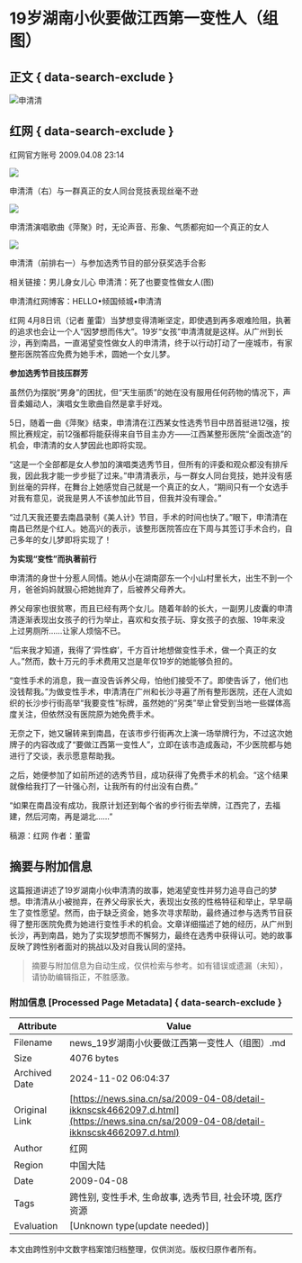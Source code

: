 # 19岁湖南小伙要做江西第一变性人（组图）

## 正文 { data-search-exclude }


![申清清](https://n.sinaimg.cn/sinakd10200/360/w180h180/20221208/6996-f61d7d9fa1e0defff9079fb329bbe345.jpg)

## 红网 { data-search-exclude }

红网官方账号 2009.04.08 23:14

![](https://www.sinaimg.cn/dy/o/2009-04-08/5c5a46dc230e7633c7f81701882cdba2.jpg)

申清清（右）与一群真正的女人同台竞技表现丝毫不逊

![](https://www.sinaimg.cn/dy/o/2009-04-08/cd28f688fe8eeb193a163231ced3fa21.jpg)

申清清演唱歌曲《萍聚》时，无论声音、形象、气质都宛如一个真正的女人

![](https://www.sinaimg.cn/dy/o/2009-04-08/4baa7961aa5b463247f980067377c35d.jpg)

申清清（前排右一）与参加选秀节目的部分获奖选手合影

相关链接：男儿身女儿心 申清清：死了也要变性做女人(图)

申清清红网博客：HELLO•倾国倾城•申清清

红网 4月8日讯（记者 董雷）当梦想变得清晰坚定，即使遇到再多艰难险阻，执著的追求也会让一个人“因梦想而伟大”。19岁“女孩”申清清就是这样。从广州到长沙，再到南昌，一直渴望变性做女人的申清清，终于以行动打动了一座城市，有家整形医院答应免费为她手术，圆她一个女儿梦。

**参加选秀节目技压群芳**

虽然仍为摆脱“男身”的困扰，但“天生丽质”的她在没有服用任何药物的情况下，声音柔媚动人，演唱女生歌曲自然是拿手好戏。

5日，随着一曲《萍聚》结束，申清清在江西某女性选秀节目中昂首挺进12强，按照比赛规定，前12强都将能获得来自节目主办方——江西某整形医院“全面改造”的机会，申清清的女人梦因此也即将实现。

“这是一个全部都是女人参加的演唱类选秀节目，但所有的评委和观众都没有排斥我，因此我才能一步步挺了过来。”申清清表示，与一群女人同台竞技，她并没有感到丝毫的异样，在舞台上她感觉自己就是一个真正的女人，“期间只有一个女选手对我有意见，说我是男人不该参加此节目，但我并没有理会。”

“过几天我还要去南昌录制《美人计》节目，手术的时间也快了。”眼下，申清清在南昌已然是个红人。她高兴的表示，该整形医院答应在下周与其签订手术合约，自己多年的女儿梦即将实现了！

**为实现“变性”而执著前行**

申清清的身世十分惹人同情。她从小在湖南邵东一个小山村里长大，出生不到一个月，爸爸妈妈就狠心把她抛弃了，后被养父母养大。

养父母家也很贫寒，而且已经有两个女儿。随着年龄的长大，一副男儿皮囊的申清清逐渐表现出女孩子的行为举止，喜欢和女孩子玩、穿女孩子的衣服、19年来没上过男厕所……让家人烦恼不已。

“后来我才知道，我得了‘异性癖’，千方百计地想做变性手术，做一个真正的女人。”然而，数十万元的手术费用又岂是年仅19岁的她能够负担的。

“变性手术的消息，我一直没告诉养父母，怕他们接受不了。即使告诉了，他们也没钱帮我。”为做变性手术，申清清在广州和长沙寻遍了所有整形医院，还在人流如织的长沙步行街高举“我要变性”标牌，虽然她的“另类”举止曾受到当地一些媒体高度关注，但依然没有医院原为她免费手术。

无奈之下，她又辗转来到南昌，在该市步行街再次上演一场举牌行为，不过这次她牌子的内容改成了“要做江西第一变性人”，立即在该市造成轰动，不少医院都与她进行了交谈，表示愿意帮助我。

之后，她便参加了如前所述的选秀节目，成功获得了免费手术的机会。“这个结果就像给我打了一针强心剂，让我所有的付出没有白费。”

“如果在南昌没有成功，我原计划还到每个省的步行街去举牌，江西完了，去福建，然后河南，再是湖北……”

稿源：红网 作者：董雷

## 摘要与附加信息

<!-- tcd_abstract -->
这篇报道讲述了19岁湖南小伙申清清的故事，她渴望变性并努力追寻自己的梦想。申清清从小被抛弃，在养父母家长大，表现出女孩的性格特征和举止，早早萌生了变性愿望。然而，由于缺乏资金，她多次寻求帮助，最终通过参与选秀节目获得了整形医院免费为她进行变性手术的机会。文章详细描述了她的经历，从广州到长沙，再到南昌，她为了实现梦想而不懈努力，最终在选秀中获得认可。她的故事反映了跨性别者面对的挑战以及对自我认同的坚持。
<!-- tcd_abstract_end -->

> 摘要与附加信息为自动生成，仅供检索与参考。如有错误或遗漏（未知），请协助编辑指正，不胜感激。

### 附加信息 [Processed Page Metadata] { data-search-exclude }

| Attribute       | Value                                  |
|-----------------|----------------------------------------|
| Filename        | news_19岁湖南小伙要做江西第一变性人（组图）.md                             |
| Size            | 4076 bytes                           |
| Archived Date   | 2024-11-02 06:04:37                             |
| Original Link   | [https://news.sina.cn/sa/2009-04-08/detail-ikknscsk4662097.d.html](https://news.sina.cn/sa/2009-04-08/detail-ikknscsk4662097.d.html)                       |
| Author          | 红网                               |
| Region          | 中国大陆                               |
| Date            | 2009-04-08                                 |
| Tags            | 跨性别, 变性手术, 生命故事, 选秀节目, 社会环境, 医疗资源                                 |
| Evaluation            | [Unknown type(update needed)]                                 |
<!-- tcd_table_end -->

本文由跨性别中文数字档案馆归档整理，仅供浏览。版权归原作者所有。

